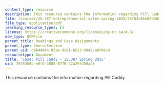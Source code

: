 ```yaml
---
content_type: resource
description: This resource contains the information regarding Pill Caddy.
file: /courses/15-387-entrepreneurial-sales-spring-2015/76f84b9be0fd3688877622a29fd50aa6_MIT15_387S15_Pill_Caddy.pdf
file_type: application/pdf
learning_resource_types: []
license: https://creativecommons.org/licenses/by-nc-sa/4.0/
ocw_type: OCWFile
parent_title: Readings and Case Assignments
parent_type: CourseSection
parent_uid: d0844964-93ae-dcb1-b523-9942ca8708c6
resourcetype: Document
title: 'Case: Pill Caddy - 15.387 Spring 2015'
uid: 76f84b9b-e0fd-3688-8776-22a29fd50aa6
---
```

This resource contains the information regarding Pill Caddy.
